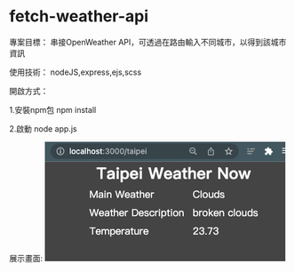 # fetch-weather-api

專案目標：
串接OpenWeather API，可透過在路由輸入不同城市，以得到該城市資訊

使用技術：
nodeJS,express,ejs,scss

開啟方式：

1.安裝npm包
npm install

2.啟動
node app.js

展示畫面:
![image](/weather.png)
